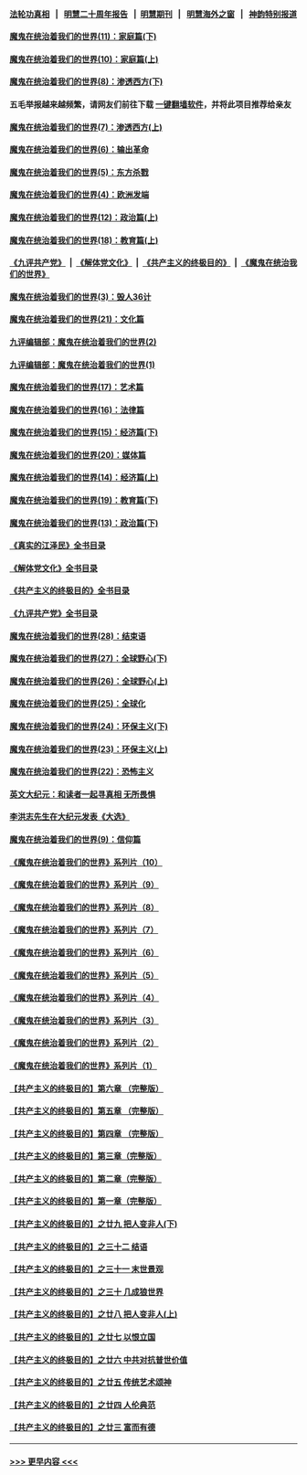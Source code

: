 #### [法轮功真相](https://github.com/gfw-breaker/truth/blob/master/README.md?t=0) &nbsp;&nbsp;|&nbsp;&nbsp; [明慧二十周年报告](https://github.com/gfw-breaker/mh-reports/blob/master/README.md?t=0) &nbsp;&nbsp;|&nbsp;&nbsp;[明慧期刊](https://github.com/gfw-breaker/mh-qikan) &nbsp;&nbsp;|&nbsp;&nbsp; [明慧海外之窗](https://github.com/gfw-breaker/mh-news/blob/master/README.md?t=0) &nbsp;&nbsp;|&nbsp;&nbsp; [神韵特别报道](https://github.com/gfw-breaker/mh-news/blob/master/shenyun.md?t=0)
#### [魔鬼在统治着我们的世界(11)：家庭篇(下)](../pages/nsc422/n10440961.md?t=11270701) 
#### [魔鬼在统治着我们的世界(10)：家庭篇(上)](../pages/nsc422/n10435448.md?t=11270701) 
#### [魔鬼在统治着我们的世界(8)：渗透西方(下)](../pages/nsc422/n10429603.md?t=11270701) 
#### 五毛举报越来越频繁，请网友们前往下载 [一键翻墙软件](https://github.com/gfw-breaker/ssr-accounts)，并将此项目推荐给亲友
#### [魔鬼在统治着我们的世界(7)：渗透西方(上)](../pages/nsc422/n10426013.md?t=11270701) 
#### [魔鬼在统治着我们的世界(6)：输出革命](../pages/nsc422/n10421536.md?t=11270701) 
#### [魔鬼在统治着我们的世界(5)：东方杀戮](../pages/nsc422/n10417707.md?t=11270701) 
#### [魔鬼在统治着我们的世界(4)：欧洲发端](../pages/nsc422/n10414890.md?t=11270701) 
#### [魔鬼在统治着我们的世界(12)：政治篇(上)](../pages/nsc422/n10444576.md?t=11270701) 
#### [魔鬼在统治着我们的世界(18)：教育篇(上)](../pages/nsc422/n10526970.md?t=11270701) 
#### [《九评共产党》](https://github.com/begood0513/9ping.md/blob/master/README.md) &nbsp;|&nbsp; [《解体党文化》](../../../../jtdwh.md/blob/master/README.md)  &nbsp;|&nbsp; [《共产主义的终极目的》](../../../../gczydzjmd.md/blob/master/README.md) &nbsp;|&nbsp; [《魔鬼在统治我们的世界》](../../../../mgztzwmdsj.md/blob/master/README.md) 
#### [魔鬼在统治着我们的世界(3)：毁人36计](../pages/nsc422/n10411583.md?t=11270701) 
#### [魔鬼在统治着我们的世界(21)：文化篇](../pages/nsc422/n10597706.md?t=11270701) 
#### [九评编辑部：魔鬼在统治着我们的世界(2)](../pages/nsc422/n10410036.md?t=11270701) 
#### [九评编辑部：魔鬼在统治着我们的世界(1)](../pages/nsc422/n10406825.md?t=11270701) 
#### [魔鬼在统治着我们的世界(17)：艺术篇](../pages/nsc422/n10499093.md?t=11270701) 
#### [魔鬼在统治着我们的世界(16)：法律篇](../pages/nsc422/n10485969.md?t=11270701) 
#### [魔鬼在统治着我们的世界(15)：经济篇(下)](../pages/nsc422/n10469975.md?t=11270701) 
#### [魔鬼在统治着我们的世界(20)：媒体篇](../pages/nsc422/n10586579.md?t=11270701) 
#### [魔鬼在统治着我们的世界(14)：经济篇(上)](../pages/nsc422/n10457370.md?t=11270701) 
#### [魔鬼在统治着我们的世界(19)：教育篇(下)](../pages/nsc422/n10564808.md?t=11270701) 
#### [魔鬼在统治着我们的世界(13)：政治篇(下)](../pages/nsc422/n10448270.md?t=11270701) 
#### [《真实的江泽民》全书目录](../pages/nsc422/n13721399.md?t=11270701) 
#### [《解体党文化》全书目录](../pages/nsc422/n13721157.md?t=11270701) 
#### [《共产主义的终极目的》全书目录](../pages/nsc422/n13721048.md?t=11270701) 
#### [《九评共产党》全书目录](../pages/nsc422/n13708085.md?t=11270701) 
#### [魔鬼在统治着我们的世界(28)：结束语](../pages/nsc422/n10936246.md?t=11270701) 
#### [魔鬼在统治着我们的世界(27)：全球野心(下)](../pages/nsc422/n10928319.md?t=11270701) 
#### [魔鬼在统治着我们的世界(26)：全球野心(上)](../pages/nsc422/n10900318.md?t=11270701) 
#### [魔鬼在统治着我们的世界(25)：全球化](../pages/nsc422/n10788205.md?t=11270701) 
#### [魔鬼在统治着我们的世界(24)：环保主义(下)](../pages/nsc422/n10695307.md?t=11270701) 
#### [魔鬼在统治着我们的世界(23)：环保主义(上)](../pages/nsc422/n10688613.md?t=11270701) 
#### [魔鬼在统治着我们的世界(22)：恐怖主义](../pages/nsc422/n10614727.md?t=11270701) 
#### [英文大纪元：和读者一起寻真相 无所畏惧](../pages/nsc422/n12542027.md?t=11270701) 
#### [李洪志先生在大纪元发表《大选》](../pages/nsc422/n12534746.md?t=11270701) 
#### [魔鬼在统治着我们的世界(9)：信仰篇](../pages/nsc422/n10432159.md?t=11270701) 
#### [《魔鬼在统治着我们的世界》系列片（10）](../pages/nsc422/n12292670.md?t=11270701) 
#### [《魔鬼在统治着我们的世界》系列片（9）](../pages/nsc422/n12290859.md?t=11270701) 
#### [《魔鬼在统治着我们的世界》系列片（8）](../pages/nsc422/n12287445.md?t=11270701) 
#### [《魔鬼在统治着我们的世界》系列片（7）](../pages/nsc422/n12283425.md?t=11270701) 
#### [《魔鬼在统治着我们的世界》系列片（6）](../pages/nsc422/n12282314.md?t=11270701) 
#### [《魔鬼在统治着我们的世界》系列片（5）](../pages/nsc422/n12281419.md?t=11270701) 
#### [《魔鬼在统治着我们的世界》系列片（4）](../pages/nsc422/n12274024.md?t=11270701) 
#### [《魔鬼在统治着我们的世界》系列片（3）](../pages/nsc422/n12271322.md?t=11270701) 
#### [《魔鬼在统治着我们的世界》系列片（2）](../pages/nsc422/n12269049.md?t=11270701) 
#### [《魔鬼在统治着我们的世界》系列片（1）](../pages/nsc422/n12267575.md?t=11270701) 
#### [【共产主义的终极目的】第六章 （完整版）](../pages/nsc422/n11428913.md?t=11270701) 
#### [【共产主义的终极目的】第五章 （完整版）](../pages/nsc422/n11428912.md?t=11270701) 
#### [【共产主义的终极目的】第四章 （完整版）](../pages/nsc422/n11428907.md?t=11270701) 
#### [【共产主义的终极目的】第三章（完整版）](../pages/nsc422/n11428848.md?t=11270701) 
#### [【共产主义的终极目的】第二章（完整版）](../pages/nsc422/n11428831.md?t=11270701) 
#### [【共产主义的终极目的】第一章（完整版）](../pages/nsc422/n11417651.md?t=11270701) 
#### [【共产主义的终极目的】之廿九 把人变非人(下)](../pages/nsc422/n11344140.md?t=11270701) 
#### [【共产主义的终极目的】之三十二 结语](../pages/nsc422/n11360535.md?t=11270701) 
#### [【共产主义的终极目的】之三十一 末世景观](../pages/nsc422/n11351129.md?t=11270701) 
#### [【共产主义的终极目的】之三十 几成狼世界](../pages/nsc422/n11348280.md?t=11270701) 
#### [【共产主义的终极目的】之廿八 把人变非人(上)](../pages/nsc422/n11340492.md?t=11270701) 
#### [【共产主义的终极目的】之廿七 以恨立国](../pages/nsc422/n11336944.md?t=11270701) 
#### [【共产主义的终极目的】之廿六 中共对抗普世价值](../pages/nsc422/n11324785.md?t=11270701) 
#### [【共产主义的终极目的】之廿五 传统艺术颂神](../pages/nsc422/n11296396.md?t=11270701) 
#### [【共产主义的终极目的】之廿四 人伦典范](../pages/nsc422/n11296397.md?t=11270701) 
#### [【共产主义的终极目的】之廿三 富而有德](../pages/nsc422/n11283598.md?t=11270701) 

----
#### [ >>> 更早内容 <<< ](../indexes/nsc422-earlier.md)
